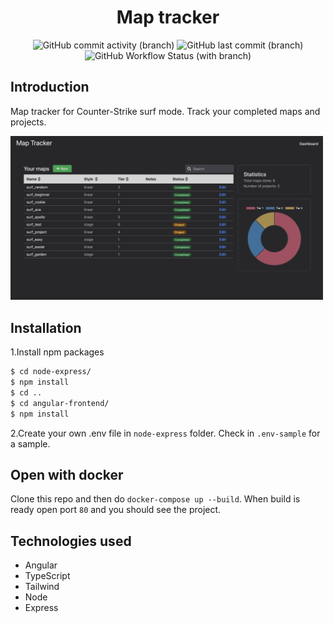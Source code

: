 <h1 align="center">
  Map tracker
</h1>

<div align="center">

![GitHub commit activity (branch)](https://img.shields.io/github/commit-activity/m/NikoSoder/map-tracker/develop?style=flat-square) ![GitHub last commit (branch)](https://img.shields.io/github/last-commit/NikoSoder/map-tracker/develop?style=flat-square)
![GitHub Workflow Status (with branch)](https://img.shields.io/github/actions/workflow/status/NikoSoder/map-tracker/main.yml?branch=develop&style=flat-square)

</div>

## Introduction

Map tracker for Counter-Strike surf mode. Track your completed maps and projects.

<img src="./angular-frontend/src/assets/images/dashboard-new.png" alt="Dashboard picture" style="max-width: 500px">

## Installation

1.Install npm packages

```bash
$ cd node-express/
$ npm install
$ cd ..
$ cd angular-frontend/
$ npm install
```

2.Create your own .env file in `node-express` folder. Check in `.env-sample` for a sample.

## Open with docker

Clone this repo and then do `docker-compose up --build`. When build is ready open port `80` and you should see the project.

## Technologies used

- Angular
- TypeScript
- Tailwind
- Node
- Express
